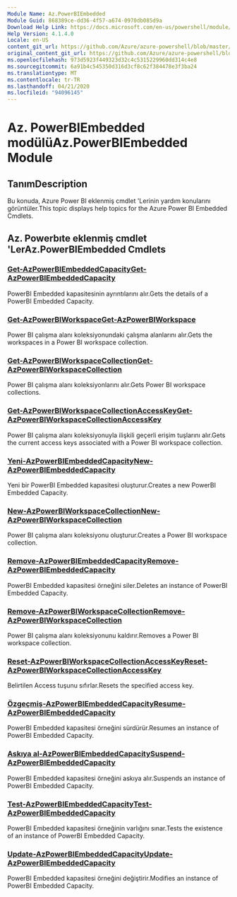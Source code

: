 ```yaml
---
Module Name: Az.PowerBIEmbedded
Module Guid: 868389ce-dd36-4f57-a674-0970db085d9a
Download Help Link: https://docs.microsoft.com/en-us/powershell/module/az.powerbiembedded
Help Version: 4.1.4.0
Locale: en-US
content_git_url: https://github.com/Azure/azure-powershell/blob/master/src/PowerBIEmbedded/PowerBIEmbedded/help/Az.PowerBIEmbedded.md
original_content_git_url: https://github.com/Azure/azure-powershell/blob/master/src/PowerBIEmbedded/PowerBIEmbedded/help/Az.PowerBIEmbedded.md
ms.openlocfilehash: 973d5923f449323d32c4c5315229960dd314c4e8
ms.sourcegitcommit: 6a91b4c545350d316d3cf8c62f384478e3f3ba24
ms.translationtype: MT
ms.contentlocale: tr-TR
ms.lasthandoff: 04/21/2020
ms.locfileid: "94096145"
---
```

# <span data-ttu-id="a1600-101">Az. PowerBIEmbedded modülü</span><span class="sxs-lookup"><span data-stu-id="a1600-101">Az.PowerBIEmbedded Module</span></span>
## <span data-ttu-id="a1600-102">Tanım</span><span class="sxs-lookup"><span data-stu-id="a1600-102">Description</span></span>
<span data-ttu-id="a1600-103">Bu konuda, Azure Power BI eklenmiş cmdlet 'Lerinin yardım konularını görüntüler.</span><span class="sxs-lookup"><span data-stu-id="a1600-103">This topic displays help topics for the Azure Power BI Embedded Cmdlets.</span></span>

## <span data-ttu-id="a1600-104">Az. Powerbıte eklenmiş cmdlet 'Ler</span><span class="sxs-lookup"><span data-stu-id="a1600-104">Az.PowerBIEmbedded Cmdlets</span></span>
### [<span data-ttu-id="a1600-105">Get-AzPowerBIEmbeddedCapacity</span><span class="sxs-lookup"><span data-stu-id="a1600-105">Get-AzPowerBIEmbeddedCapacity</span></span>](Get-AzPowerBIEmbeddedCapacity.md)
<span data-ttu-id="a1600-106">PowerBI Embedded kapasitesinin ayrıntılarını alır.</span><span class="sxs-lookup"><span data-stu-id="a1600-106">Gets the details of a PowerBI Embedded Capacity.</span></span>

### [<span data-ttu-id="a1600-107">Get-AzPowerBIWorkspace</span><span class="sxs-lookup"><span data-stu-id="a1600-107">Get-AzPowerBIWorkspace</span></span>](Get-AzPowerBIWorkspace.md)
<span data-ttu-id="a1600-108">Power BI çalışma alanı koleksiyonundaki çalışma alanlarını alır.</span><span class="sxs-lookup"><span data-stu-id="a1600-108">Gets the workspaces in a Power BI workspace collection.</span></span>

### [<span data-ttu-id="a1600-109">Get-AzPowerBIWorkspaceCollection</span><span class="sxs-lookup"><span data-stu-id="a1600-109">Get-AzPowerBIWorkspaceCollection</span></span>](Get-AzPowerBIWorkspaceCollection.md)
<span data-ttu-id="a1600-110">Power BI çalışma alanı koleksiyonlarını alır.</span><span class="sxs-lookup"><span data-stu-id="a1600-110">Gets Power BI workspace collections.</span></span>

### [<span data-ttu-id="a1600-111">Get-AzPowerBIWorkspaceCollectionAccessKey</span><span class="sxs-lookup"><span data-stu-id="a1600-111">Get-AzPowerBIWorkspaceCollectionAccessKey</span></span>](Get-AzPowerBIWorkspaceCollectionAccessKey.md)
<span data-ttu-id="a1600-112">Power BI çalışma alanı koleksiyonuyla ilişkili geçerli erişim tuşlarını alır.</span><span class="sxs-lookup"><span data-stu-id="a1600-112">Gets the current access keys associated with a Power BI workspace collection.</span></span>

### [<span data-ttu-id="a1600-113">Yeni-AzPowerBIEmbeddedCapacity</span><span class="sxs-lookup"><span data-stu-id="a1600-113">New-AzPowerBIEmbeddedCapacity</span></span>](New-AzPowerBIEmbeddedCapacity.md)
<span data-ttu-id="a1600-114">Yeni bir PowerBI Embedded kapasitesi oluşturur.</span><span class="sxs-lookup"><span data-stu-id="a1600-114">Creates a new PowerBI Embedded Capacity.</span></span>

### [<span data-ttu-id="a1600-115">New-AzPowerBIWorkspaceCollection</span><span class="sxs-lookup"><span data-stu-id="a1600-115">New-AzPowerBIWorkspaceCollection</span></span>](New-AzPowerBIWorkspaceCollection.md)
<span data-ttu-id="a1600-116">Power BI çalışma alanı koleksiyonu oluşturur.</span><span class="sxs-lookup"><span data-stu-id="a1600-116">Creates a Power BI workspace collection.</span></span>

### [<span data-ttu-id="a1600-117">Remove-AzPowerBIEmbeddedCapacity</span><span class="sxs-lookup"><span data-stu-id="a1600-117">Remove-AzPowerBIEmbeddedCapacity</span></span>](Remove-AzPowerBIEmbeddedCapacity.md)
<span data-ttu-id="a1600-118">PowerBI Embedded kapasitesi örneğini siler.</span><span class="sxs-lookup"><span data-stu-id="a1600-118">Deletes an instance of PowerBI Embedded Capacity.</span></span>

### [<span data-ttu-id="a1600-119">Remove-AzPowerBIWorkspaceCollection</span><span class="sxs-lookup"><span data-stu-id="a1600-119">Remove-AzPowerBIWorkspaceCollection</span></span>](Remove-AzPowerBIWorkspaceCollection.md)
<span data-ttu-id="a1600-120">Power BI çalışma alanı koleksiyonunu kaldırır.</span><span class="sxs-lookup"><span data-stu-id="a1600-120">Removes a Power BI workspace collection.</span></span>

### [<span data-ttu-id="a1600-121">Reset-AzPowerBIWorkspaceCollectionAccessKey</span><span class="sxs-lookup"><span data-stu-id="a1600-121">Reset-AzPowerBIWorkspaceCollectionAccessKey</span></span>](Reset-AzPowerBIWorkspaceCollectionAccessKey.md)
<span data-ttu-id="a1600-122">Belirtilen Access tuşunu sıfırlar.</span><span class="sxs-lookup"><span data-stu-id="a1600-122">Resets the specified access key.</span></span>

### [<span data-ttu-id="a1600-123">Özgeçmiş-AzPowerBIEmbeddedCapacity</span><span class="sxs-lookup"><span data-stu-id="a1600-123">Resume-AzPowerBIEmbeddedCapacity</span></span>](Resume-AzPowerBIEmbeddedCapacity.md)
<span data-ttu-id="a1600-124">PowerBI Embedded kapasitesi örneğini sürdürür.</span><span class="sxs-lookup"><span data-stu-id="a1600-124">Resumes an instance of PowerBI Embedded Capacity.</span></span>

### [<span data-ttu-id="a1600-125">Askıya al-AzPowerBIEmbeddedCapacity</span><span class="sxs-lookup"><span data-stu-id="a1600-125">Suspend-AzPowerBIEmbeddedCapacity</span></span>](Suspend-AzPowerBIEmbeddedCapacity.md)
<span data-ttu-id="a1600-126">PowerBI Embedded kapasitesi örneğini askıya alır.</span><span class="sxs-lookup"><span data-stu-id="a1600-126">Suspends an instance of PowerBI Embedded Capacity.</span></span>

### [<span data-ttu-id="a1600-127">Test-AzPowerBIEmbeddedCapacity</span><span class="sxs-lookup"><span data-stu-id="a1600-127">Test-AzPowerBIEmbeddedCapacity</span></span>](Test-AzPowerBIEmbeddedCapacity.md)
<span data-ttu-id="a1600-128">PowerBI Embedded kapasitesi örneğinin varlığını sınar.</span><span class="sxs-lookup"><span data-stu-id="a1600-128">Tests the existence of an instance of PowerBI Embedded Capacity.</span></span>

### [<span data-ttu-id="a1600-129">Update-AzPowerBIEmbeddedCapacity</span><span class="sxs-lookup"><span data-stu-id="a1600-129">Update-AzPowerBIEmbeddedCapacity</span></span>](Update-AzPowerBIEmbeddedCapacity.md)
<span data-ttu-id="a1600-130">PowerBI Embedded kapasitesi örneğini değiştirir.</span><span class="sxs-lookup"><span data-stu-id="a1600-130">Modifies  an instance of PowerBI Embedded Capacity.</span></span>

